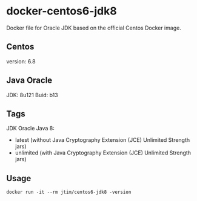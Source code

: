 # docker-centos6-jdk8

Docker file for Oracle JDK based on the official Centos Docker image. 

## Centos

version: 6.8

## Java Oracle 

JDK: 8u121
Buid: b13 

## Tags

JDK Oracle Java 8:

* latest (without Java Cryptography Extension (JCE) Unlimited Strength jars)
* unlimited (with Java Cryptography Extension (JCE) Unlimited Strength jars)

## Usage

```shell
docker run -it --rm jtim/centos6-jdk8 -version
```

